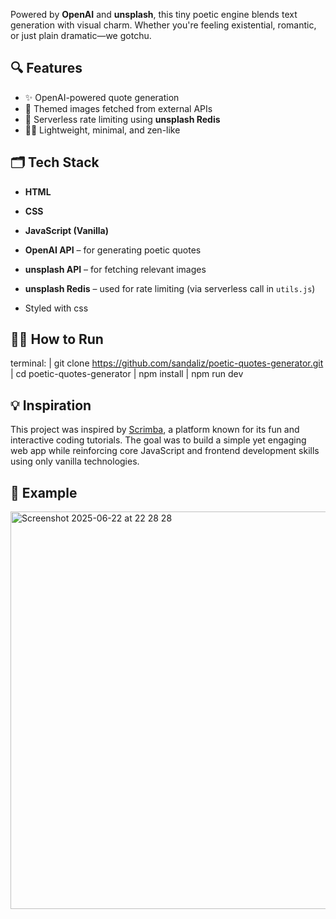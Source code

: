 Powered by **OpenAI** and **unsplash**, this tiny poetic engine blends text generation with visual charm. Whether you're feeling existential, romantic, or just plain dramatic—we gotchu.

## 🔍 Features

- ✨ OpenAI-powered quote generation  
- 📸 Themed images fetched from external APIs  
- 🧵 Serverless rate limiting using **unsplash Redis**  
- 🧘‍♀️ Lightweight, minimal, and zen-like

## 🗂️ Tech Stack

- **HTML**  
- **CSS**  
- **JavaScript (Vanilla)**  
- **OpenAI API** – for generating poetic quotes  
- **unsplash API** – for fetching relevant images  
- **unsplash Redis** – used for rate limiting (via serverless call in `utils.js`)
 
- Styled with css 

## 🏃‍♀️ How to Run

terminal:
| git clone https://github.com/sandaliz/poetic-quotes-generator.git
| cd poetic-quotes-generator
| npm install
| npm run dev


## 💡 Inspiration

This project was inspired by [Scrimba](https://scrimba.com/), a platform known for its fun and interactive coding tutorials. The goal was to build a simple yet engaging web app while reinforcing core JavaScript and frontend development skills using only vanilla technologies.

## 📸 Example
<img width="636" alt="Screenshot 2025-06-22 at 22 28 28" src="https://github.com/user-attachments/assets/45da7950-5109-436f-bb58-844dc1c2eaf8" />


